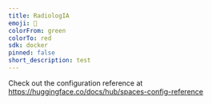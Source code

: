 ```yaml
---
title: RadiologIA 
emoji: 🧠
colorFrom: green
colorTo: red
sdk: docker
pinned: false
short_description: test
---
```


Check out the configuration reference at https://huggingface.co/docs/hub/spaces-config-reference
